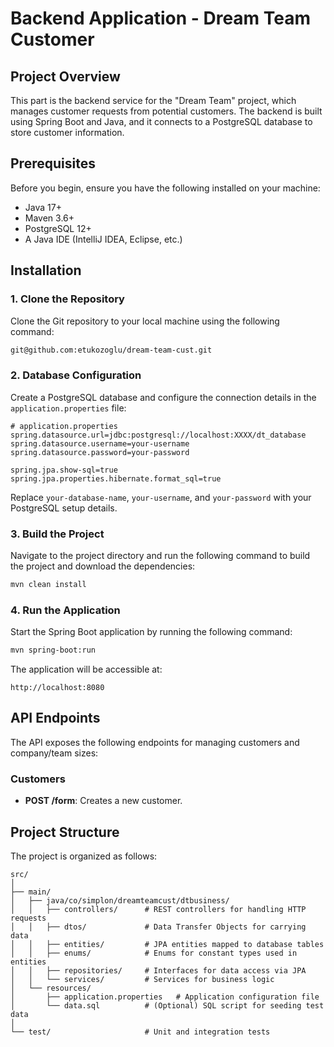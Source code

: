# Backend Application - Dream Team Customer

## Project Overview
This part is the backend service for the "Dream Team" project, which manages customer requests from potential customers. The backend is built using Spring Boot and Java, and it connects to a PostgreSQL database to store customer information.

## Prerequisites

Before you begin, ensure you have the following installed on your machine:

- Java 17+
- Maven 3.6+
- PostgreSQL 12+
- A Java IDE (IntelliJ IDEA, Eclipse, etc.)

## Installation

### 1. Clone the Repository

Clone the Git repository to your local machine using the following command:

```bash
git@github.com:etukozoglu/dream-team-cust.git
```

### 2. Database Configuration

Create a PostgreSQL database and configure the connection details in the `application.properties` file:

```properties
# application.properties
spring.datasource.url=jdbc:postgresql://localhost:XXXX/dt_database
spring.datasource.username=your-username
spring.datasource.password=your-password

spring.jpa.show-sql=true
spring.jpa.properties.hibernate.format_sql=true
```

Replace `your-database-name`, `your-username`, and `your-password` with your PostgreSQL setup details.

### 3. Build the Project

Navigate to the project directory and run the following command to build the project and download the dependencies:

```bash
mvn clean install
```

### 4. Run the Application

Start the Spring Boot application by running the following command:

```bash
mvn spring-boot:run
```

The application will be accessible at:

```
http://localhost:8080
```

## API Endpoints

The API exposes the following endpoints for managing customers and company/team sizes:

### Customers

- **POST /form**: Creates a new customer.

## Project Structure

The project is organized as follows:

```
src/
│
├── main/
│   ├── java/co/simplon/dreamteamcust/dtbusiness/
│   │   ├── controllers/      # REST controllers for handling HTTP requests
│   │   ├── dtos/             # Data Transfer Objects for carrying data
│   │   ├── entities/         # JPA entities mapped to database tables
│   │   ├── enums/            # Enums for constant types used in entities
│   │   ├── repositories/     # Interfaces for data access via JPA
│   │   └── services/         # Services for business logic
│   └── resources/
│       ├── application.properties   # Application configuration file
│       └── data.sql          # (Optional) SQL script for seeding test data
│
└── test/                     # Unit and integration tests
```
